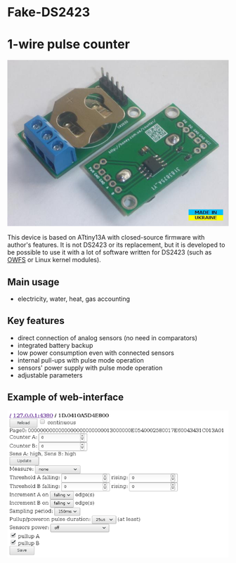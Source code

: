 # Fake-DS2423

# 1-wire pulse counter

![1-wire pulse counter](https://github.com/honechko/DS2423/raw/main/counter.jpg)

This device is based on ATtiny13A with closed-source firmware with author's
features. It is not DS2423 or its replacement, but it is developed to be
possible to use it with a lot of software written for DS2423
(such as [OWFS](https://github.com/owfs/owfs) or Linux kernel modules).

## Main usage

* electricity, water, heat, gas accounting

## Key features

* direct connection of analog sensors (no need in comparators)
* integrated battery backup
* low power consumption even with connected sensors
* internal pull-ups with pulse mode operation
* sensors' power supply with pulse mode operation
* adjustable parameters

## Example of web-interface

![Web-interface](https://github.com/honechko/DS2423/raw/main/Docs/setup.png)
